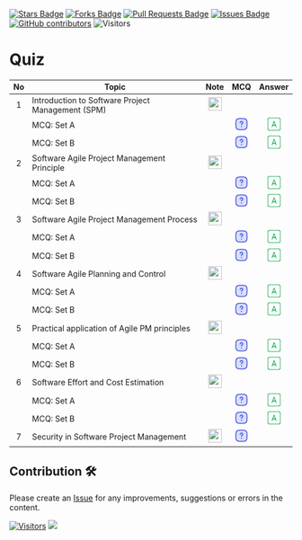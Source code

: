 <a href="https://github.com/drshahizan/project-management/stargazers"><img src="https://img.shields.io/github/stars/drshahizan/project-management" alt="Stars Badge"/></a>
<a href="https://github.com/drshahizan/project-management/network/members"><img src="https://img.shields.io/github/forks/drshahizan/project-management" alt="Forks Badge"/></a>
<a href="https://github.com/drshahizan/project-management/pulls"><img src="https://img.shields.io/github/issues-pr/drshahizan/project-management" alt="Pull Requests Badge"/></a>
<a href="https://github.com/drshahizan/project-management"><img src="https://img.shields.io/github/issues/drshahizan/project-management" alt="Issues Badge"/></a>
<a href="https://github.com/drshahizan/project-management/graphs/contributors"><img alt="GitHub contributors" src="https://img.shields.io/github/contributors/drshahizan/project-management?color=2b9348"></a>
![Visitors](https://api.visitorbadge.io/api/visitors?path=https%3A%2F%2Fgithub.com%2Fdrshahizan%2Fproject-management&labelColor=%23d9e3f0&countColor=%23697689&style=flat)

# Quiz

| No | Topic | Note | MCQ | Answer
| :-----: | ----- | :------: | :------: | :------: |
| 1 | Introduction to Software Project Management (SPM) | <a href="./materials/notes/n1.md"><img src="../images/javascript.svg" width="24px" height="24px"></a> |  |  |
|  | MCQ: Set A |  | <a href="mcq_week1.md"><img src="../images/question.svg" width="24px" height="24px"></a> | <a href="./materials/notes/n1aa.md"><img src="../images/answer.png" width="24px" height="24px"></a> |
|  | MCQ: Set B |  | <a href="./materials/notes/n1bq.md"><img src="../images/question.svg" width="24px" height="24px"></a> | <a href="./materials/notes/n1ba.md"><img src="../images/answer.png" width="24px" height="24px"></a> |
| 2 | Software Agile Project Management Principle | <a href="./materials/notes/n2.md"><img src="../images/javascript.svg" width="24px" height="24px"></a> | 
|  | MCQ: Set A |  | <a href="./materials/notes/n2aq.md"><img src="../images/question.svg" width="24px" height="24px"></a> | <a href="./materials/notes/n2aa.md"><img src="../images/answer.png" width="24px" height="24px"></a> |
|  | MCQ: Set B |  | <a href="./materials/notes/n2bq.md"><img src="../images/question.svg" width="24px" height="24px"></a> | <a href="./materials/notes/n2ba.md"><img src="../images/answer.png" width="24px" height="24px"></a> |
| 3 | Software Agile Project Management Process | <a href="./materials/notes/n3.md"><img src="../images/javascript.svg" width="24px" height="24px"></a> | 
|  | MCQ: Set A |  | <a href="./materials/notes/n3aq.md"><img src="../images/question.svg" width="24px" height="24px"></a> | <a href="./materials/notes/n3aa.md"><img src="../images/answer.png" width="24px" height="24px"></a> |
|  | MCQ: Set B |  | <a href="./materials/notes/n3bq.md"><img src="../images/question.svg" width="24px" height="24px"></a> | <a href="./materials/notes/n3ba.md"><img src="../images/answer.png" width="24px" height="24px"></a> |
| 4 | Software Agile Planning and Control | <a href="./materials/notes/n4.md"><img src="../images/php.svg" width="24px" height="24px"></a> | 
|  | MCQ: Set A |  | <a href="./materials/notes/n4aq.md"><img src="../images/question.svg" width="24px" height="24px"></a> | <a href="./materials/notes/n4aa.md"><img src="../images/answer.png" width="24px" height="24px"></a> |
|  | MCQ: Set B |  | <a href="./materials/notes/n4bq.md"><img src="../images/question.svg" width="24px" height="24px"></a> | <a href="./materials/notes/n4ba.md"><img src="../images/answer.png" width="24px" height="24px"></a> |
| 5 | Practical application of Agile PM principles | <a href="./materials/notes/n5.md"><img src="../images/php.svg" width="24px" height="24px"></a> | 
|  | MCQ: Set A |  | <a href="./materials/notes/n5aq.md"><img src="../images/question.svg" width="24px" height="24px"></a> | <a href="./materials/notes/n5aa.md"><img src="../images/answer.png" width="24px" height="24px"></a> |
|  | MCQ: Set B |  | <a href="./materials/notes/n5bq.md"><img src="../images/question.svg" width="24px" height="24px"></a> | <a href="./materials/notes/n5ba.md"><img src="../images/answer.png" width="24px" height="24px"></a> |
| 6 | Software Effort and Cost Estimation | <a href="./materials/notes/n6.md"><img src="../images/php.svg" width="24px" height="24px"></a> | 
|  | MCQ: Set A |  | <a href="./materials/notes/n6aq.md"><img src="../images/question.svg" width="24px" height="24px"></a> | <a href="./materials/notes/n6aa.md"><img src="../images/answer.png" width="24px" height="24px"></a> |
|  | MCQ: Set B |  | <a href="./materials/notes/n6bq.md"><img src="../images/question.svg" width="24px" height="24px"></a> | <a href="./materials/notes/n6ba.md"><img src="../images/answer.png" width="24px" height="24px"></a> |
| 7 | Security in Software Project Management | <a href="./materials/notes/contoh/readme.md"><img src="../images/php.svg" width="24px" height="24px"></a> | <a href="./materials/notes/contoh/readme.md"><img src="../images/question.svg" width="24px" height="24px"></a> | 


## Contribution 🛠️
Please create an [Issue](https://github.com/drshahizan/project-management/issues) for any improvements, suggestions or errors in the content.

[![Visitors](https://api.visitorbadge.io/api/visitors?path=https%3A%2F%2Fgithub.com%2Fdrshahizan&labelColor=%23697689&countColor=%23555555&style=plastic)](https://visitorbadge.io/status?path=https%3A%2F%2Fgithub.com%2Fdrshahizan)
![](https://hit.yhype.me/github/profile?user_id=81284918)


